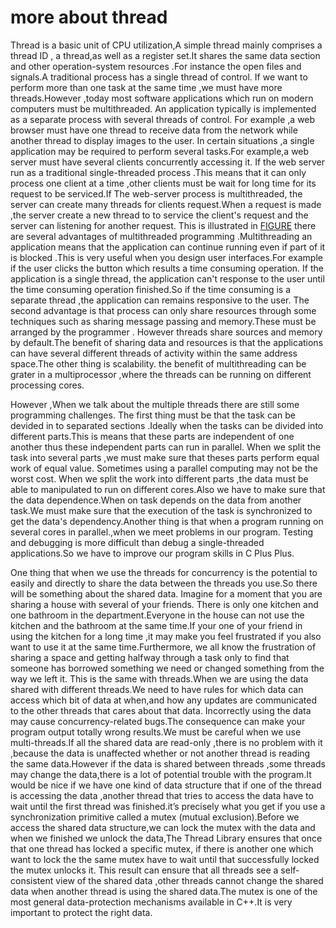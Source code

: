 # more about thread

Thread is a basic unit of CPU utilization,A simple thread mainly comprises a thread ID , a thread,as well as a register set.It shares the same data section and other operation-system resources .For instance the open files and signals.A traditional process has a single thread of control. If we want to perform more than one  task at the same time ,we must have more threads.However ,today most software applications which run on modern computers must be multithreaded. An application typically is implemented as a separate process with several threads of control.  For example ,a web browser must have one thread to receive data from the network while another thread to display images to the user.   In certain situations ,a single application may be required to perform several tasks.For example,a web server  must have several clients concurrently accessing it. If the web server run as a traditional single-threaded process .This means that it can only process one client at a time ,other clients must be wait for long time for its request to be serviced.If The web-server process is multithreaded, the server can create many threads for clients request.When a request is made ,the server create a new thread to to service the client's request and the server can  listening for another request. This is illustrated in [FIGURE](恐龙书165 )
there are several advantages of multithreaded programming .Multithreading an application means that the application can continue running even if part of it is blocked .This is very useful when you design user interfaces.For example if the user clicks the button which results a time consuming operation. If the application is a single thread, the application can't response to the user until the time consuming operation finished.So if the time consuming is a separate thread ,the application can remains responsive to the user. The second advantage is that process can only share resources through some techniques such as sharing message passing and memory.These must be arranged by the programmer .  However threads share sources and memory by default.The benefit of sharing data and resources is that the applications can have several different threads of activity within the same  address space.The other thing is  scalability. the benefit of multithreading can be grater in a multiprocessor ,where the threads can be running on different processing cores.

However ,When we talk about the multiple threads there are still some programming challenges. The first thing must be that the task  can be devided in to separated sections .Ideally when the tasks can be divided into different parts.This is means that these parts are independent of one another thus these  independent parts can run in parallel.
When we split the task into several parts ,we must make sure that theses parts perform equal work of equal value. Sometimes using a parallel computing may not be the worst cost. When we split the work into different parts ,the data must be able to manipulated to run on different cores.Also we have to make sure that the data dependence.When on task depends on the data from another task.We must make sure that the execution of the task is synchronized to get the data's dependency.Another thing is that when a program running on several cores in parallel.,when we  meet problems in our program. Testing and debugging is more difficult than debug a single-threaded applications.So we have to improve our program skills in C Plus Plus.

One thing that when we use the threads for concurrency is the potential to easily and directly to share the data between the threads you use.So there will be something about the shared data. Imagine for a moment that you are sharing a house with several of your  friends. There is only one kitchen and one bathroom in the  department.Everyone in the house can not use the kitchen and the bathroom at the same time.If your one of your friend in using the kitchen for a long time ,it may make you feel frustrated if you also want to use it at the same time.Furthermore, we all know the frustration of sharing a space and getting halfway through a task only to find that someone has borrowed something we need or changed something from the way we left it. This is the same with threads.When we are using the data shared with different threads.We need to have rules for which data can access which bit of data at when,and how any updates are communicated to the other threads that cares about that data.  Incorrectly using the data may cause concurrency-related bugs.The consequence can make your program output totally wrong results.We must be careful when we use  multi-threads.If all the shared data are read-only ,there is no problem with it ,because  the data is unaffected whether or not another thread is reading the same data.However if the data is shared between threads ,some threads may change the data,there is a lot of potential trouble with the program.It would be nice if we
 have one kind of data structure that if one of the thread is accessing the data ,another thread  that tries to access the data have to wait until the first thread was finished.it’s precisely what you get if you use a synchronization primitive called a mutex (mutual exclusion).Before we access the shared  data structure,we can lock the mutex with the data and when we finished we unlock the data,The Thread Library ensures that once that one thread has locked a specific mutex, if there is another one which want to lock the the same mutex have to wait until that successfully locked the mutex unlocks it. This result can ensure that all threads see a self-consistent view of the shared data ,other threads cannot change the shared data when another thread is using the shared data.The mutex is one of the most general data-protection mechanisms available in C++.It is very important to protect the right data.
